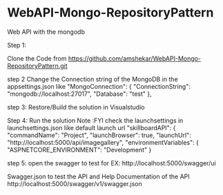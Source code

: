 # WebAPI-Mongo-RepositoryPattern

Web API with the mongodb

Step 1:

Clone the Code from https://github.com/amshekar/WebAPI-Mongo-RepositoryPattern.git

step 2 Change the Connection string of the MongoDB in the appsettings.json like "MongoConnection": {
"ConnectionString": "mongodb://localhost:27017", "Database": "test" },

step 3: Restore/Build the solution in Visualstudio

Step 4: Run the solution Note :FYI check the launchsettings in launchsettings.json like default launch url "skillboardAPI": { "commandName": "Project", "launchBrowser": true, "launchUrl": "http://localhost:5000/api/imagegallery", "environmentVariables": { "ASPNETCORE_ENVIRONMENT": "Development" }


step 5: open the swagger to test for EX: http://localhost:5000/swagger/ui


Swagger.json to test the API and Help Documentation of the API http://localhost:5000/swagger/v1/swagger.json
